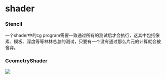 # shader

### Stencil

一个shader中的cg program需要一致通过所有的测试后才会执行，这其中包括像素、模板、深度等等林林总总的测试，只要有一个没有通过那么片元的计算就会被舍弃。

### GeometryShader
 ![](./doc/img/wire.JPG) 
